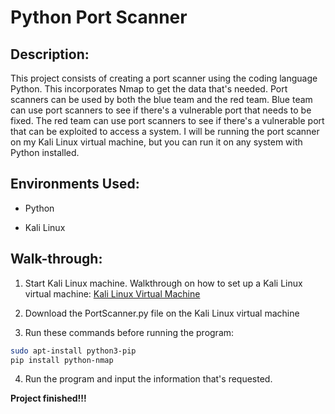 <h1>Python Port Scanner</h1>

<h2>Description:</h2>

This project consists of creating a port scanner using the coding language Python. This incorporates Nmap to get the data that's needed. Port scanners can be used by both the blue team and the red team. Blue team can use port scanners to see if there's a vulnerable port that needs to be fixed. The red team can use port scanners to see if there's a vulnerable port that can be exploited to access a system. I will be running the port scanner on my Kali Linux virtual machine, but you can run it on any system with Python installed.

<h2>Environments Used:</h2>

  - Python
  
  - Kali Linux
    
<h2>Walk-through:</h2>

1. Start Kali Linux machine.
   Walkthrough on how to set up a Kali Linux virtual machine: [Kali Linux Virtual Machine](https://github.com/ntieu4328/Virtual-Box-Kali-Linux)
   
2. Download the PortScanner.py file on the Kali Linux virtual machine
  
3. Run these commands before running the program:

```bash
sudo apt-install python3-pip
pip install python-nmap
```

4. Run the program and input the information that's requested.

<b>Project finished!!!</b>
